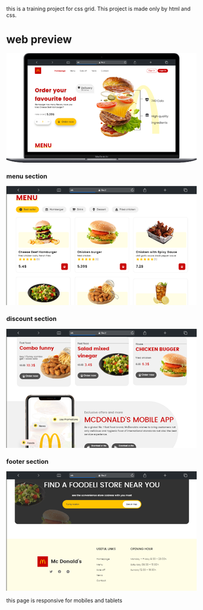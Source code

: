 this is a training project for css grid.
This project is made only by html and css.

<h1>web preview</h1>

![](preview/Macbook-Air-.png)

<h3>menu section</h3>

![](preview/web-menu.png)

<h3>discount section</h3>

![](preview/sell-off.png)

<h3>footer section</h3>

![](preview/footer.png)

this page is responsive for mobiles and tablets
